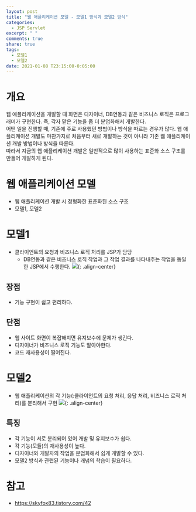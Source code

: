 ```yaml
---
layout: post
title: "웹 애플리케이션 모델 - 모델1 방식과 모델2 방식"
categories:
  - JSP Servlet
excerpt: " "
comments: true
share: true
tags:
  - 모델1
  - 모델2
date: 2021-01-08 T23:15:00-0:05:00
---
```


# 개요

웹 애플리케이션을 개발할 때 화면은 디자이너, DB연동과 같은 비즈니스 로직은 프로그래머가 구현한다. 즉, 각자 맡은 기능을 좀 더 분업화해서 개발한다. <br>
어떤 일을 진행할 때, 기존에 주로 사용했던 방법이나 방식을 따르는 경우가 많다. 웹 애플리케이션 개발도 마찬가지로 처음부터 새로 개발하는 것이 아니라 기존 웹 애플리케이션 개발 방법이나 방식을 따른다.<br>
따라서 지금의 웹 애플리케이션 개발은 일반적으로 많이 사용하는 표준화 소스 구조를 만들어 개발하게 된다.<br>

# 웹 애플리케이션 모델

- 웹 애플리케이션 개발 시 정형화한 표준화된 소스 구조
- 모델1, 모델2

# 모델1

- 클라이언트의 요청과 비즈니스 로직 처리를 JSP가 담당
  - DB연동과 같은 비즈니스 로직 작업과 그 작업 결과를 나타내주는 작업을 동일한 JSP에서 수행한다.
    ![](https://kimmy100b.github.io/assets/images/JSP/20210109-1-1.jpg){: .align-center}

## 장점

- 기능 구현이 쉽고 편리하다.

## 단점

- 웹 사이트 화면이 복잡해지면 유지보수에 문제가 생긴다.
- 디자이너가 비즈니스 로직 기능도 알아야한다.
- 코드 재사용성이 떨어진다.

# 모델2

- 웹 애플리케이션의 각 기능(:클라이언트의 요청 처리, 응답 처리, 비즈니스 로직 처리)를 분리해서 구현
  ![](https://kimmy100b.github.io/assets/images/JSP/git/20210109-1-2.jpg){: .align-center}

## 특징

- 각 기능이 서로 분리되어 있어 개발 및 유지보수가 쉽다.
- 각 기능(모듈)의 재사용성이 높다.
- 디자이너와 개발자의 작업을 분업화해서 쉽게 개발할 수 있다.
- 모델2 방식과 관련된 기능이나 개념의 학습이 필요하다.

# 참고

- <https://skyfox83.tistory.com/42>
